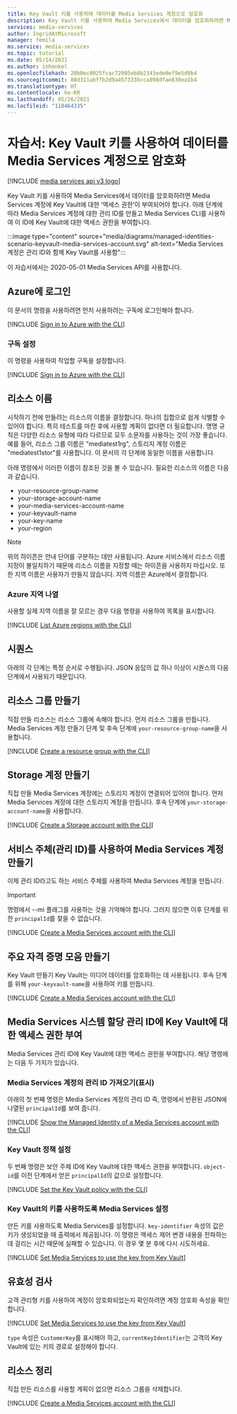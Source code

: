 ```yaml
---
title: Key Vault 키를 사용하여 데이터를 Media Services 계정으로 암호화
description: Key Vault 키를 사용하여 Media Services에서 데이터를 암호화하려면 Media Services 계정에 Key Vault에 대한 ‘액세스 권한’이 부여되어야 합니다. 아래 단계에 따라 Media Services 계정에 대한 관리 ID를 만들고 Media Services CLI를 사용하여 이 ID에 Key Vault에 대한 액세스 권한을 부여합니다.
services: media-services
author: IngridAtMicrosoft
manager: femila
ms.service: media-services
ms.topic: tutorial
ms.date: 05/14/2021
ms.author: inhenkel
ms.openlocfilehash: 20b0ec0025fcac72005eb8b2343ede0ef9e5d9b4
ms.sourcegitcommit: 80d311abffb2d9a457333bcca898dfae830ea1b4
ms.translationtype: HT
ms.contentlocale: ko-KR
ms.lasthandoff: 05/26/2021
ms.locfileid: "110464335"
---
```

# <a name="tutorial-use-a-key-vault-key-to-encrypt-data-into-a-media-services-account"></a>자습서: Key Vault 키를 사용하여 데이터를 Media Services 계정으로 암호화

[!INCLUDE [media services api v3 logo](./includes/v3-hr.md)]

Key Vault 키를 사용하여 Media Services에서 데이터를 암호화하려면 Media Services 계정에 Key Vault에 대한 ‘액세스 권한’이 부여되어야 합니다. 아래 단계에 따라 Media Services 계정에 대한 관리 ID를 만들고 Media Services CLI를 사용하여 이 ID에 Key Vault에 대한 액세스 권한을 부여합니다.

:::image type="content" source="media/diagrams/managed-identities-scenario-keyvault-media-services-account.svg" alt-text="Media Services 계정은 관리 ID와 함께 Key Vault를 사용함":::



이 자습서에서는 2020-05-01 Media Services API를 사용합니다.

## <a name="sign-in-to-azure"></a>Azure에 로그인

이 문서의 명령을 사용하려면 먼저 사용하려는 구독에 로그인해야 합니다.

 [!INCLUDE [Sign in to Azure with the CLI](./includes/task-sign-in-azure-cli.md)]

### <a name="set-subscription"></a>구독 설정

이 명령을 사용하여 작업할 구독을 설정합니다.

[!INCLUDE [Sign in to Azure with the CLI](./includes/task-set-azure-subscription-cli.md)]

## <a name="resource-names"></a>리소스 이름

시작하기 전에 만들려는 리소스의 이름을 결정합니다.  하나의 집합으로 쉽게 식별할 수 있어야 합니다. 특히 테스트를 마친 후에 사용할 계획이 없다면 더 필요합니다. 명명 규칙은 다양한 리소스 유형에 따라 다르므로 모두 소문자를 사용하는 것이 가장 좋습니다. 예를 들어, 리소스 그룹 이름은 "mediatest1rg", 스토리지 계정 이름은 "mediatest1stor"를 사용합니다. 이 문서의 각 단계에 동일한 이름을 사용합니다.

아래 명령에서 이러한 이름이 참조된 것을 볼 수 있습니다.  필요한 리소스의 이름은 다음과 같습니다.

- your-resource-group-name
- your-storage-account-name
- your-media-services-account-name
- your-keyvault-name
- your-key-name
- your-region

> [!NOTE]
> 위의 하이픈은 안내 단어를 구분하는 데만 사용됩니다. Azure 서비스에서 리소스 이름 지정이 불일치하기 때문에 리소스 이름을 지정할 때는 하이픈을 사용하지 마십시오.
> 또한 지역 이름은 사용자가 만들지 않습니다.  지역 이름은 Azure에서 결정합니다.

### <a name="list-azure-regions"></a>Azure 지역 나열

사용할 실제 지역 이름을 잘 모르는 경우 다음 명령을 사용하여 목록을 표시합니다.

[!INCLUDE [List Azure regions with the CLI](./includes/task-list-azure-regions-cli.md)]

## <a name="sequence"></a>시퀀스

아래의 각 단계는 특정 순서로 수행됩니다. JSON 응답의 값 하나 이상이 시퀀스의 다음 단계에서 사용되기 때문입니다.

## <a name="create-a-resource-group"></a>리소스 그룹 만들기

직접 만들 리소스는 리소스 그룹에 속해야 합니다. 먼저 리소스 그룹을 만듭니다. Media Services 계정 만들기 단계 및 후속 단계에 `your-resource-group-name`을 사용합니다.

[!INCLUDE [Create a resource group with the CLI](./includes/task-create-resource-group-cli.md)]

## <a name="create-a-storage-account"></a>Storage 계정 만들기

직접 만들 Media Services 계정에는 스토리지 계정이 연결되어 있어야 합니다. 먼저 Media Services 계정에 대한 스토리지 계정을 만듭니다. 후속 단계에 `your-storage-account-name`을 사용합니다.

[!INCLUDE [Create a Storage account with the CLI](./includes/task-create-storage-account-cli.md)]

## <a name="create-a-media-services-account-with-a-service-principal-managed-identity"></a>서비스 주체(관리 ID)를 사용하여 Media Services 계정 만들기

이제 관리 ID라고도 하는 서비스 주체를 사용하여 Media Services 계정을 만듭니다.

> [!IMPORTANT]
> 명령에서 --mi 플래그를 사용하는 것을 기억해야 합니다.  그러지 않으면 이후 단계를 위한 `principalId`를 찾을 수 없습니다.

[!INCLUDE [Create a Media Services account with the CLI](./includes/task-create-media-services-account-managed-identity-cli.md)]

## <a name="create-a-key-vault"></a>주요 자격 증명 모음 만들기

Key Vault 만들기  Key Vault는 미디어 데이터를 암호화하는 데 사용됩니다. 후속 단계를 위해 `your-keyvault-name`을 사용하여 키를 만듭니다.

[!INCLUDE [Create a Media Services account with the CLI](./includes/task-create-key-vault-cli.md)]

## <a name="grant-the-media-services-system-assigned-managed-identity-access-to-the-key-vault"></a>Media Services 시스템 할당 관리 ID에 Key Vault에 대한 액세스 권한 부여

Media Services 관리 ID에 Key Vault에 대한 액세스 권한을 부여합니다. 해당 명령에는 다음 두 가지가 있습니다.

### <a name="get-show-the-managed-identity-of-the-media-services-account"></a>Media Services 계정의 관리 ID 가져오기(표시)

아래의 첫 번째 명령은 Media Services 계정의 관리 ID 즉, 명령에서 반환된 JSON에 나열된 `principalId`를 보여 줍니다.

[!INCLUDE [Show the Managed Identity of a Media Services account with the CLI](./includes/task-show-account-managed-identity-cli.md)]

### <a name="set-the-key-vault-policy"></a>Key Vault 정책 설정

두 번째 명령은 보안 주체 ID에 Key Vault에 대한 액세스 권한을 부여합니다. `object-id`를 이전 단계에서 얻은 `principalId`의 값으로 설정합니다.

[!INCLUDE [Set the Key Vault policy with the CLI](./includes/task-set-key-vault-policy-cli.md)]

### <a name="set-media-services-to-use-the-key-from-key-vault"></a>Key Vault의 키를 사용하도록 Media Services 설정

만든 키를 사용하도록 Media Services를 설정합니다. `key-identifier` 속성의 값은 키가 생성되었을 때 출력에서 제공됩니다. 이 명령은 액세스 제어 변경 내용을 전파하는 데 걸리는 시간 때문에 실패할 수 있습니다. 이 경우 몇 분 후에 다시 시도하세요.

[!INCLUDE [Set Media Services to use the key from Key Vault](./includes/task-set-encryption-cli.md)]

## <a name="validation"></a>유효성 검사

고객 관리형 키를 사용하여 계정이 암호화되었는지 확인하려면 계정 암호화 속성을 확인합니다.

[!INCLUDE [Set Media Services to use the key from Key Vault](./includes/task-show-account-encryption-cli.md)]

`type` 속성은 `CustomerKey`를 표시해야 하고, `currentKeyIdentifier`는 고객의 Key Vault에 있는 키의 경로로 설정해야 합니다.

## <a name="clean-up-resources"></a>리소스 정리

직접 만든 리소스를 사용할 계획이 없으면 리소스 그룹을 삭제합니다.

[!INCLUDE [Create a Media Services account with the CLI](./includes/clean-up-resources-cli.md)]
